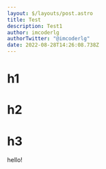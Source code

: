 ```yaml
---
layout: $/layouts/post.astro
title: Test
description: Test1
author: imcoderlg
authorTwitter: "@imcoderlg"
date: 2022-08-28T14:26:08.738Z
---
```

# h1
# h2
# h3
hello!
